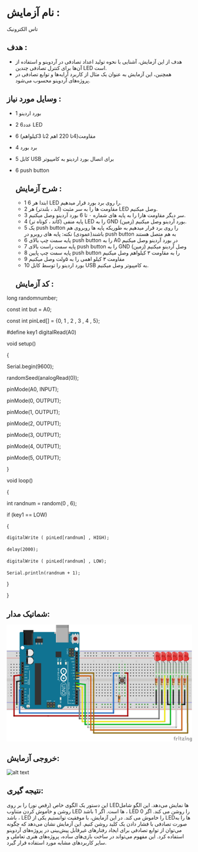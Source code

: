 # نام آزمایش :
تاس الکترونیک

## هدف :
* هدف از این آزمایش، آشنایی با نحوه تولید اعداد تصادفی در آردوینو و استفاده از آن‌ها برای کنترل تصادفی چندین LED است.
*  همچنین، این آزمایش به عنوان یک مثال از کاربرد آرایه‌ها و توابع تصادفی در پروژه‌های آردوینو محسوب می‌شود.


## وسایل مورد نیاز :
* 1 بورد اردینو
* 2 6عدد LED
* 6 مقاومت(4تا 220 اهم 2تا 3کیلواهم)
* 4 برد بورد
* 5 کابل  USB  برای اتصال بورد اردینو به کامپیوتر
* 6 push button 


  ## شرح آزمایش :
  * 1 ابتدا هر 6 LED را روی برد بورد قرار میدهیم.
  * 2 مقاومت ها را به سر مثبت (آند ، بلندتر) هر LED وصل میکنیم.
  * 3 سر دیگر مقاومت هارا را به پایه های شماره ۰ تا 6  بورد آردینو  وصل میکنیم.
  * 4 پایه منفی (کاتد ، کوتاه تر)  LED را به GND (زمین) بورد آردینو وصل میکنیم.
  * 5 یک push button را روی برد قرار میدهیم به طوریکه پایه ها روبروی هم باشند(عمودی)
  نکته: پایه های روبرو در push button به هم متصل هستند
  * 6  پایه سمت چپ بالای push button را به A0 در بورد آردینو وصل میکنیم
  * 7 پایه سمت راست بالای push button را به GND (زمین) وصل آردینو میکنیم
  * 8 پایه سمت چپ پایین push button را به مقاومت ۳ کیلواهم وصل میکنیم 
  * 9 مقاومت ۳ کیلو اهمی را به ۵ولت وصل میکنیم 
  * 10 بورد اردینو را توسط کابل  USB  به کامپیوتر وصل میکنیم.

 
  ## کد آزمایش :
long randomnumber;

const int but = A0;

const int pinLed[] = {0, 1 , 2 , 3 , 4 , 5};


#define key1 digitalRead(A0)

void setup()

{

  Serial.begin(9600);
  
  randomSeed(analogRead(0));
  
  pinMode(A0, INPUT);
  
  pinMode(0, OUTPUT);
  
  pinMode(1, OUTPUT);
  
  pinMode(2, OUTPUT);
  
  pinMode(3, OUTPUT);
  
  pinMode(4, OUTPUT);
  
  pinMode(5, OUTPUT);
  
}


void loop()

{

  int randnum = random(0 , 6);
  
  if (key1 == LOW)
  
  {
  
    digitalWrite ( pinLed[randnum] , HIGH);
    
    delay(2000);
    
    digitalWrite ( pinLed[randnum] , LOW);
    
    Serial.println(randnum + 1);
  
  }


}



 ## شماتیک مدار:
![توضیح تصویر](https://github.com/Rahel12384/Microprocessor-4/blob/main/Report%202/6.jpg)



## خروجی آزمایش:
![alt text](https://github.com/Rahel12384/Microprocessor-4/blob/main/Report%202/VID_20241028_081422_265.gif)

  
## نتیجه گیری:
این دستور یک الگوی خاص (رقص نور) را بر روی LEDها نمایش می‌دهد. این الگو شامل روشن و خاموش کردن متناوب LED ها است.
اگر 1 باشد ، LED را روشن می کند.
اگر 0 باشد ، LED را خاموش می کند.
در این آزمایش، با موفقیت توانستیم یکی از LEDها را به صورت تصادفی با فشار دادن یک کلید روشن کنیم. این آزمایش نشان می‌دهد که چگونه می‌توان از توابع تصادفی برای ایجاد رفتارهای غیرقابل پیش‌بینی در پروژه‌های آردوینو استفاده کرد. این مفهوم می‌تواند در ساخت بازی‌های ساده، پروژه‌های هنری تعاملی و سایر کاربردهای مشابه مورد استفاده قرار گیرد.

